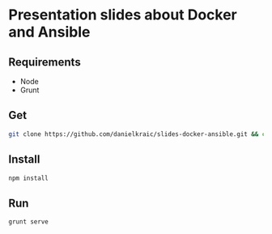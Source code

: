 # Presentation slides about Docker and Ansible

## Requirements

* Node
* Grunt

## Get

```bash
git clone https://github.com/danielkraic/slides-docker-ansible.git && cd slides-docker-ansible
```

## Install

```bash
npm install
```

## Run

```bash
grunt serve
```
